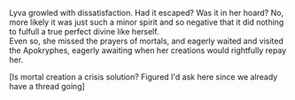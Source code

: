 Lyva growled with dissatisfaction. Had it escaped? Was it in her hoard? No, more likely it was just such a minor spirit and so negative that it did nothing to fulfull a true perfect divine like herself.     
Even so, she missed the prayers of mortals, and eagerly waited and visited the Apokryphes, eagerly awaiting when her creations would rightfully repay her.    

[Is mortal creation a crisis solution? Figured I'd ask here since we already have a thread going]